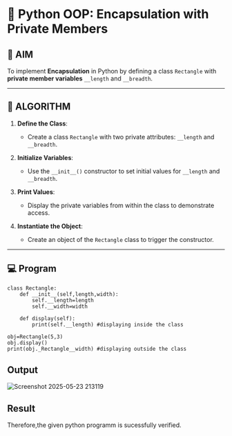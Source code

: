 # 🐍 Python OOP: Encapsulation with Private Members

## 🎯 AIM

To implement **Encapsulation** in Python by defining a class `Rectangle` with **private member variables** `__length` and `__breadth`.

---

## 🧠 ALGORITHM

1. **Define the Class**:
   - Create a class `Rectangle` with two private attributes: `__length` and `__breadth`.

2. **Initialize Variables**:
   - Use the `__init__()` constructor to set initial values for `__length` and `__breadth`.

3. **Print Values**:
   - Display the private variables from within the class to demonstrate access.

4. **Instantiate the Object**:
   - Create an object of the `Rectangle` class to trigger the constructor.

---

## 💻 Program

```
class Rectangle:
    def __init__(self,length,width):
        self.__length=length
        self.__width=width
    
    def display(self):
        print(self.__length) #displaying inside the class
        
obj=Rectangle(5,3)
obj.display()
print(obj._Rectangle__width) #displaying outside the class
```

## Output

![Screenshot 2025-05-23 213119](https://github.com/user-attachments/assets/fd8b11b1-4cc2-40a0-9c18-809af87168a2)


## Result

Therefore,the given python programm is sucessfully verified.

